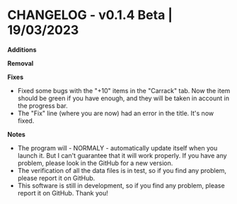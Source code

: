 # CHANGELOG - v0.1.4 Beta | 19/03/2023

**Additions**


**Removal**

**Fixes**
- Fixed some bugs with the "+10" items in the "Carrack" tab. Now the item should be green if you have enough, and they will be taken in account in the progress bar.
- The "Fix" line (where you are now) had an error in the title. It's now fixed.


**Notes**
- The program will - NORMALY - automatically update itself when you launch it. But I can't guarantee that it will work properly. If you have any problem, please look in the GitHub for a new version.
- The verification of all the data files is in test, so if you find any problem, please report it on GitHub.
- This software is still in development, so if you find any problem, please report it on GitHub. Thank you!
